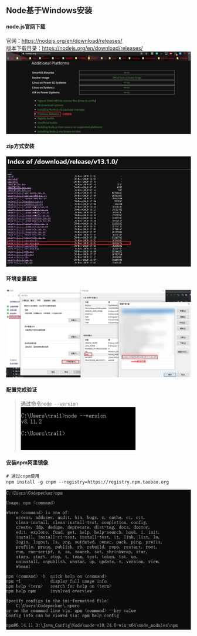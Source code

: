 ## Node基于Windows安装

#### node.js官网下载
官网：<https://nodejs.org/en/download/releases/><br>
版本下载目录：<https://nodejs.org/en/download/releases/>
![官网版本入口](../resource/node/node-官网版本入口.jpg)

#### zip方式安装
![安装包](../resource/node/node-安装包.jpg)

#### 环境变量配置
![环境变量配置](../resource/node/node-环境变量配置.jpg)

#### 配置完成验证
> 通过命令`node --version`<br>
![版本验证](../resource/node/node-版本验证.jpg)

#### 安装npm阿里镜像
```shell
# 通过cnpm使用
npm install -g cnpm --registry=https://registry.npm.taobao.org
```
![npm淘宝镜像验证](../resource/node/node-npm淘宝镜像验证.png)

